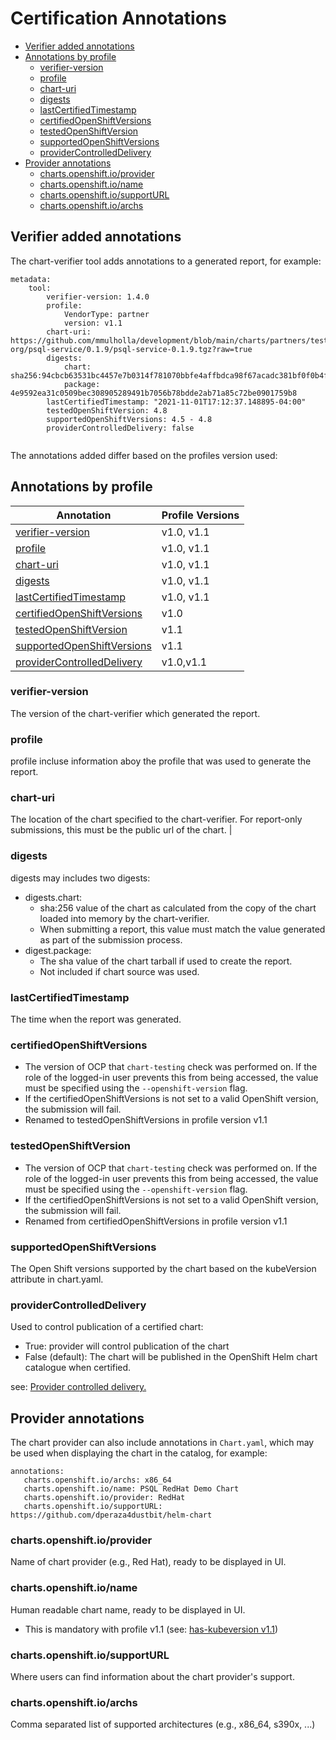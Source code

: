 # Certification Annotations

- [Verifier added annotations](#verifier-added-annotations)
- [Annotations by profile](#annotations-by-profile)
  - [verifier-version](#verifier-version)
  - [profile](#profile)  
  - [chart-uri](#chart-uri)
  - [digests](#digests) 
  - [lastCertifiedTimestamp](#lastCertifiedTimestamp)  
  - [certifiedOpenShiftVersions](#certifiedOpenShiftVersions)
  - [testedOpenShiftVersion](#testedOpenShiftVersion)
  - [supportedOpenShiftVersions](#supportedOpenShiftVersions)
  - [providerControlledDelivery](#providerControlledDelivery)  
- [Provider annotations](#provider-annotations)
  - [charts.openshift.io/provider](#chartsopenshiftioprovider)
  - [charts.openshift.io/name](#chartsopenshiftioname)
  - [charts.openshift.io/supportURL](#chartsopenshiftiosupportURL)
  - [charts.openshift.io/archs](#chartsopenshiftioarchs)  


## Verifier added annotations


The chart-verifier tool adds annotations to a generated report, for example:

```
metadata:
    tool:
        verifier-version: 1.4.0
        profile:
            VendorType: partner
            version: v1.1
        chart-uri: https://github.com/mmulholla/development/blob/main/charts/partners/test-org/psql-service/0.1.9/psql-service-0.1.9.tgz?raw=true
        digests:
            chart: sha256:94cbcb63531bc4457e7b0314f781070bbfe4affbdca98f67acadc381bf0f0b4f
            package: 4e9592ea31c0509bec308905289491b7056b78bdde2ab71a85c72be0901759b8
        lastCertifiedTimestamp: "2021-11-01T17:12:37.148895-04:00"
        testedOpenShiftVersion: 4.8
        supportedOpenShiftVersions: 4.5 - 4.8
        providerControlledDelivery: false
 
```

The annotations added differ based on the profiles version used:

## Annotations by profile

| Annotation                 | Profile Versions |
| -------------------------- |:-----------------
| [verifier-version](#verifier-version)                     | v1.0, v1.1
| [profile](#profile)                                       | v1.0, v1.1
| [chart-uri](#chart-uri)                                   | v1.0, v1.1
| [digests](#digests)                                       | v1.0, v1.1
| [lastCertifiedTimestamp](#lastCertifiedTimestamp)         | v1.0, v1.1
| [certifiedOpenShiftVersions](#certifiedOpenShiftVersions) | v1.0 
| [testedOpenShiftVersion](#testedOpenShiftVersion)         | v1.1
| [supportedOpenShiftVersions](#supportedOpenShiftVersions) | v1.1
| [providerControlledDelivery](#providerControlledDelivery) | v1.0,v1.1 

### verifier-version

The version of the chart-verifier which generated the report. 

### profile

profile incluse information aboy the profile that was used to generate the report.

### chart-uri

The location of the chart specified to the chart-verifier. For report-only submissions, this must be the public url of the chart.                                                                      |

### digests

digests may includes two digests:
- digests.chart:
    - sha:256 value of the chart as calculated from the copy of the chart loaded into memory by the chart-verifier.  
    - When submitting a report, this value must match the value generated as part of the submission process.
- digest.package:
    - The sha value of the chart tarball if used to create the report.
    - Not included if chart source was used.
    
### lastCertifiedTimestamp

The time when the report was generated.

### certifiedOpenShiftVersions

- The version of OCP that `chart-testing` check was performed on. If the role of the logged-in user prevents this from being accessed, the value must be specified using the `--openshift-version` flag.
- If the certifiedOpenShiftVersions is not set to a valid OpenShift version, the submission will fail.
- Renamed to testedOpenShiftVersions in profile version v1.1

### testedOpenShiftVersion

- The version of OCP that `chart-testing` check was performed on. If the role of the logged-in user prevents this from being accessed, the value must be specified using the `--openshift-version` flag.
- If the certifiedOpenShiftVersions is not set to a valid OpenShift version, the submission will fail.
- Renamed from certifiedOpenShiftVersions in profile version v1.1

### supportedOpenShiftVersions 

The Open Shift versions supported by the chart based on the kubeVersion attribute in chart.yaml.

### providerControlledDelivery

Used to control publication of a certified chart:
- True: provider will control publication of the chart
- False (default): The chart will be published in the OpenShift Helm chart catalogue when certified.

see: [Provider controlled delivery.](helm-chart-submission.md#provider-controlled-delivery)

## Provider annotations

The chart provider can also include annotations in `Chart.yaml`, which may be used when displaying the chart in the catalog, for example:

```
annotations:
   charts.openshift.io/archs: x86_64
   charts.openshift.io/name: PSQL RedHat Demo Chart
   charts.openshift.io/provider: RedHat
   charts.openshift.io/supportURL: https://github.com/dperaza4dustbit/helm-chart
```

### charts.openshift.io/provider

Name of chart provider (e.g., Red Hat), ready to be displayed in UI.

### charts.openshift.io/name

Human readable chart name, ready to be displayed in UI.
- This is mandatory with profile v1.1 (see: [has-kubeversion v1.1](helm-chart-troubleshooting.md#has-kubeversion-v11)) 

### charts.openshift.io/supportURL

Where users can find information about the chart provider's support.

### charts.openshift.io/archs

Comma separated list of supported architectures (e.g., x86_64, s390x, ...)

